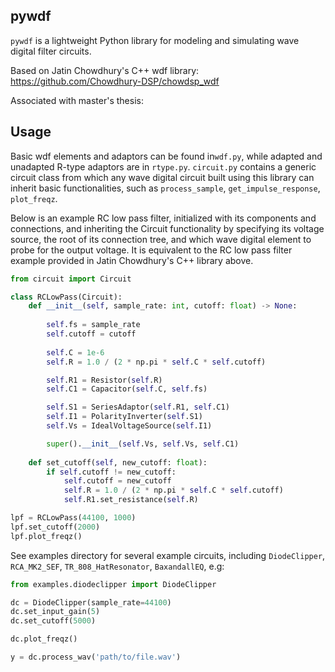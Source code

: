 ## pywdf
<code>pywdf</code> is a lightweight Python library for modeling and simulating wave digital filter circuits.

Based on Jatin Chowdhury's C++ wdf library:  https://github.com/Chowdhury-DSP/chowdsp_wdf

Associated with master's thesis:

## Usage

Basic wdf elements and adaptors can be found in<code>wdf.py</code>, while adapted and unadapted R-type adaptors are in <code>rtype.py</code>.  <code>circuit.py</code> contains a generic circuit class from which any wave digital circuit built using this library can inherit basic functionalities, such as  <code>process_sample</code>, <code>get_impulse_response</code>, <code>plot_freqz</code>.

Below is an example RC low pass filter, initialized with its components and connections, and inheriting the Circuit functionality by specifying its voltage source, the root of its connection tree, and which wave digital element to probe for the output voltage. It is equivalent to the RC low pass filter example provided in Jatin Chowdhury's C++ library above. 

```python
from circuit import Circuit

class RCLowPass(Circuit):
    def __init__(self, sample_rate: int, cutoff: float) -> None:
    
        self.fs = sample_rate
        self.cutoff = cutoff
        
        self.C = 1e-6
        self.R = 1.0 / (2 * np.pi * self.C * self.cutoff)

        self.R1 = Resistor(self.R)
        self.C1 = Capacitor(self.C, self.fs)

        self.S1 = SeriesAdaptor(self.R1, self.C1)
        self.I1 = PolarityInverter(self.S1)
        self.Vs = IdealVoltageSource(self.I1)

        super().__init__(self.Vs, self.Vs, self.C1)
      
    def set_cutoff(self, new_cutoff: float):
        if self.cutoff != new_cutoff:
            self.cutoff = new_cutoff
            self.R = 1.0 / (2 * np.pi * self.C * self.cutoff)
            self.R1.set_resistance(self.R)

lpf = RCLowPass(44100, 1000)
lpf.set_cutoff(2000)
lpf.plot_freqz()
```

See examples directory for several example circuits, including <code>DiodeClipper</code>, <code>RCA_MK2_SEF</code>, <code>TR_808_HatResonator</code>, <code>BaxandallEQ</code>, e.g:
```python
from examples.diodeclipper import DiodeClipper

dc = DiodeClipper(sample_rate=44100)
dc.set_input_gain(5)
dc.set_cutoff(5000)

dc.plot_freqz()

y = dc.process_wav('path/to/file.wav')

```


